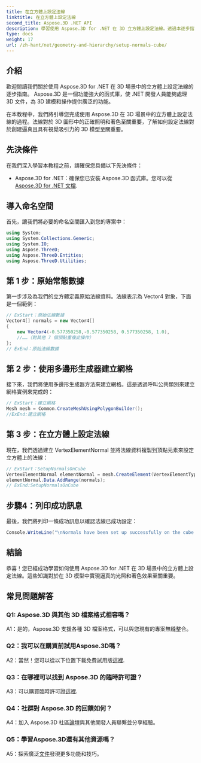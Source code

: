 ```yaml
---
title: 在立方體上設定法線
linktitle: 在立方體上設定法線
second_title: Aspose.3D .NET API
description: 學習使用 Aspose.3D for .NET 在 3D 立方體上設定法線。透過本逐步指南增強您的 3D 建模技能。
type: docs
weight: 17
url: /zh-hant/net/geometry-and-hierarchy/setup-normals-cube/
---
```

## 介紹

歡迎閱讀我們關於使用 Aspose.3D for .NET 在 3D 場景中的立方體上設定法線的逐步指南。 Aspose.3D 是一個功能強大的函式庫，使 .NET 開發人員能夠處理 3D 文件，為 3D 建模和操作提供廣泛的功能。

在本教程中，我們將引導您完成使用 Aspose.3D 在 3D 場景中的立方體上設定法線的過程。法線對於 3D 圖形中的正確照明和著色至關重要，了解如何設定法線對於創建逼真且具有視覺吸引力的 3D 模型至關重要。

## 先決條件

在我們深入學習本教程之前，請確保您具備以下先決條件：

-  Aspose.3D for .NET：確保您已安裝 Aspose.3D 函式庫。您可以從[Aspose.3D for .NET 文檔](https://reference.aspose.com/3d/net/).

## 導入命名空間

首先，讓我們將必要的命名空間匯入到您的專案中：

```csharp
using System;
using System.Collections.Generic;
using System.IO;
using Aspose.ThreeD;
using Aspose.ThreeD.Entities;
using Aspose.ThreeD.Utilities;
```

## 第 1 步：原始常態數據

第一步涉及為我們的立方體定義原始法線資料。法線表示為 Vector4 對象，下面是一個範例：

```csharp
// ExStart：原始法線數據
Vector4[] normals = new Vector4[]
{
    new Vector4(-0.577350258,-0.577350258, 0.577350258, 1.0),
    //……（對其他 7 個頂點重複此操作）
};
// ExEnd：原始法線數據
```

## 第 2 步：使用多邊形生成器建立網格

接下來，我們將使用多邊形生成器方法來建立網格。這是透過呼叫公共類別來建立網格實例來完成的：

```csharp
// ExStart：建立網格
Mesh mesh = Common.CreateMeshUsingPolygonBuilder();
//ExEnd:建立網格
```

## 第 3 步：在立方體上設定法線

現在，我們透過建立 VertexElementNormal 並將法線資料複製到頂點元素來設定立方體上的法線：

```csharp
// ExStart：SetupNormalsOnCube
VertexElementNormal elementNormal = mesh.CreateElement(VertexElementType.Normal, MappingMode.ControlPoint, ReferenceMode.Direct) as VertexElementNormal;
elementNormal.Data.AddRange(normals);
// ExEnd:SetupNormalsOnCube
```

## 步驟4：列印成功訊息

最後，我們將列印一條成功訊息以確認法線已成功設定：

```csharp
Console.WriteLine("\nNormals have been set up successfully on the cube.");
```

## 結論

恭喜！您已經成功學習如何使用 Aspose.3D for .NET 在 3D 場景中的立方體上設定法線。這些知識對於在 3D 模型中實現逼真的光照和著色效果至關重要。

## 常見問題解答

### Q1: Aspose.3D 與其他 3D 檔案格式相容嗎？

A1：是的，Aspose.3D 支援各種 3D 檔案格式，可以與您現有的專案無縫整合。

### Q2：我可以在購買前試用Aspose.3D嗎？

A2：當然！您可以從以下位置下載免費試用版[這裡](https://releases.aspose.com/).

### Q3：在哪裡可以找到 Aspose.3D 的臨時許可證？

 A3：可以購買臨時許可證[這裡](https://purchase.aspose.com/temporary-license/).

### Q4：社群對 Aspose.3D 的回饋如何？

 A4：加入 Aspose.3D 社區[論壇](https://forum.aspose.com/c/3d/18)與其他開發人員聯繫並分享經驗。

### Q5：學習Aspose.3D還有其他資源嗎？

 A5：探索廣泛[文件](https://reference.aspose.com/3d/net/)發現更多功能和技巧。